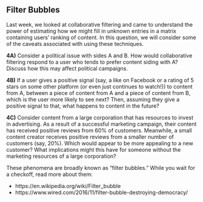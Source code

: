 <h2>Filter Bubbles</h2>

Last week, we looked at collaborative filtering and came to understand the power
of estimating how we might fill in unknown entries in a matrix containing users’
ranking of content. In this question, we will consider some of the caveats
associated with using these techniques.

<b>4A)</b> Consider a political issue with sides A and B. How would
collaborative filtering respond to a user who tends to prefer content siding
with A? Discuss how this may affect political campaigns.

<b>4B)</b> If a user gives a positive signal (say, a like on Facebook or a
rating of 5 stars on some other platform (or even just continues to watch!)) to
content from A, between a piece of content from A and a piece of content from B,
which is the user more likely to see next? Then, assuming they give a positive
signal to that, what happens to content in the future?

<b>4C)</b> Consider content from a large corporation that has resources to
invest in advertising. As a result of a successful marketing campaign, their
content has received positive reviews from 60% of customers. Meanwhile, a small
content creator receives positive reviews from a smaller number of customers
(say, 20%). Which would appear to be more appealing to a new customer? What
implications might this have for someone without the marketing resources of a
large corporation?

These phenomena are broadly known as “filter bubbles.” While you wait for a
checkoff, read more about them:

<ul>
<li> https://en.wikipedia.org/wiki/Filter_bubble
<li> https://www.wired.com/2016/11/filter-bubble-destroying-democracy/
</ul>
